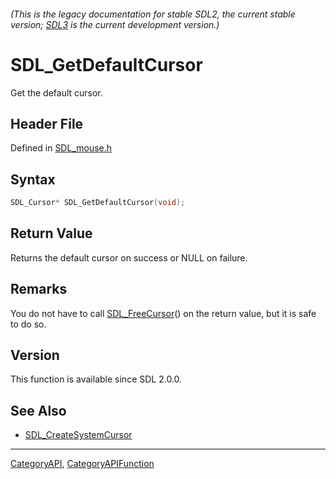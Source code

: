 ###### (This is the legacy documentation for stable SDL2, the current stable version; [SDL3](https://wiki.libsdl.org/SDL3/) is the current development version.)
# SDL_GetDefaultCursor

Get the default cursor.

## Header File

Defined in [SDL_mouse.h](https://github.com/libsdl-org/SDL/blob/SDL2/include/SDL_mouse.h)

## Syntax

```c
SDL_Cursor* SDL_GetDefaultCursor(void);

```

## Return Value

Returns the default cursor on success or NULL on failure.

## Remarks

You do not have to call [SDL_FreeCursor](SDL_FreeCursor)() on the return
value, but it is safe to do so.

## Version

This function is available since SDL 2.0.0.

## See Also

- [SDL_CreateSystemCursor](SDL_CreateSystemCursor)

----
[CategoryAPI](CategoryAPI), [CategoryAPIFunction](CategoryAPIFunction)

